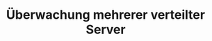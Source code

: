 ---
layout: article
title: Überwachung mehrerer verteilter Server
description: 
  - Mit diesem Template behalten Sie den Überblick über aktuelle Informationen zu Ihren Servern. Es werden bis zu drei Server angezeigt mit dem wichtigsten Metriken wie CPU, Speicherplatz, RAM und Netzwerkauslastung. Ebenfalls werden die Laufzeit, der letzte Neustart und das letzte Backup angezeigt. Die Daten könnten aus Serverprotokollen gelesen werden oder direkt über eine vorhande API ausgelesen werden.
lang: de
weight: 500
isDraft: false
ref: Server_Info
carousel: false
category:
  - Administration
  - IT-Rechenzentrum
image: Server_Info_DE.png
image_thumbnail: Server_Info_DE_thumbnail.png
download: Server_Info_DE.pbmx
overview_description:
overview_benefits:
overview_data_sources:
---